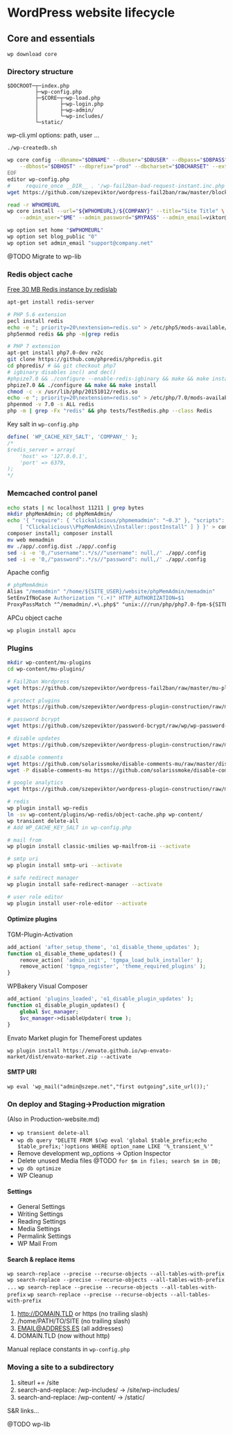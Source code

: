 # WordPress website lifecycle

## Core and essentials

`wp download core`

### Directory structure

```
$DOCROOT─┬─index.php
         ├─wp-config.php
         ├─$CORE─┬─wp-load.php
         │       ├─wp-login.php
         │       ├─wp-admin/
         │       └─wp-includes/
         └─static/
```

wp-cli.yml options: path, user ...

`./wp-createdb.sh`

```bash
wp core config --dbname="$DBNAME" --dbuser="$DBUSER" --dbpass="$DBPASS" \
    --dbhost="$DBHOST" --dbprefix="prod" --dbcharset="$DBCHARSET" --extra-php <<EOF
EOF
editor wp-config.php
#     require_once __DIR__ . '/wp-fail2ban-bad-request-instant.inc.php';
wget https://github.com/szepeviktor/wordpress-fail2ban/raw/master/block-bad-requests/wp-fail2ban-bad-request-instant.inc.php

read -r WPHOMEURL
wp core install --url="${WPHOMEURL}/${COMPANY}" --title="Site Title" \
    --admin_user="$ME" --admin_password="$MYPASS" --admin_email=viktor@szepe.net

wp option set home "$WPHOMEURL"
wp option set blog_public "0"
wp option set admin_email "support@company.net"
```

@TODO Migrate to wp-lib

### Redis object cache

[Free 30 MB Redis instance by redislab](https://redislabs.com/redis-cloud)

```bash
apt-get install redis-server

# PHP 5.6 extension
pecl install redis
echo -e "; priority=20\nextension=redis.so" > /etc/php5/mods-available/redis.ini
php5enmod redis && php -m|grep redis

# PHP 7 extension
apt-get install php7.0-dev re2c
git clone https://github.com/phpredis/phpredis.git
cd phpredis/ # && git checkout php7
# igbinary disables inc() and dec()
#phpize7.0 && ./configure --enable-redis-igbinary && make && make install
phpize7.0 && ./configure && make && make install
chmod -c -x /usr/lib/php/20151012/redis.so
echo -e "; priority=20\nextension=redis.so" > /etc/php/7.0/mods-available/redis.ini
phpenmod -v 7.0 -s ALL redis
php -m | grep -Fx "redis" && php tests/TestRedis.php --class Redis
```

Key salt in `wp-config.php`

```php
define( 'WP_CACHE_KEY_SALT', 'COMPANY_' );
/*
$redis_server = array(
    'host' => '127.0.0.1',
    'port' => 6379,
);
*/
```

### Memcached control panel

```bash
echo stats | nc localhost 11211 | grep bytes
mkdir phpMemAdmin; cd phpMemAdmin/
echo '{ "require": { "clickalicious/phpmemadmin": "~0.3" }, "scripts": { "post-install-cmd":
    [ "Clickalicious\\PhpMemAdmin\\Installer::postInstall" ] } }' > composer.json
composer install; composer install
mv web memadmin
mv ./app/.config.dist ./app/.config
sed -i -e '0,/"username":.*/s//"username": null,/' ./app/.config
sed -i -e '0,/"password":.*/s//"password": null,/' ./app/.config
```

Apache config

```apache
# phpMemAdmin
Alias "/memadmin" "/home/${SITE_USER}/website/phpMemAdmin/memadmin"
SetEnvIfNoCase Authorization "(.+)" HTTP_AUTHORIZATION=$1
ProxyPassMatch "^/memadmin/.+\.php$" "unix:///run/php/php7.0-fpm-${SITE_USER}.sock|fcgi://localhost/home/${SITE_USER}/website/phpMemAdmin"
```

APCu object cache

```bash
wp plugin install apcu
```

### Plugins

```bash
mkdir wp-content/mu-plugins
cd wp-content/mu-plugins/

# Fail2ban Wordpress
wget https://github.com/szepeviktor/wordpress-fail2ban/raw/master/mu-plugin/wp-fail2ban-mu-instant.php

# protect plugins
wget https://github.com/szepeviktor/wordpress-plugin-construction/raw/master/mu-protect-plugins/protect-plugins.php

# password bcrypt
wget https://github.com/szepeviktor/password-bcrypt/raw/wp/wp-password-bcrypt.php

# disable updates
wget https://github.com/szepeviktor/wordpress-plugin-construction/raw/master/mu-disable-updates/disable-updates.php

# disable comments
wget https://github.com/solarissmoke/disable-comments-mu/raw/master/disable-comments-mu.php
wget -P disable-comments-mu https://github.com/solarissmoke/disable-comments-mu/raw/master/disable-comments-mu/comments-template.php

# google analytics
wget https://github.com/szepeviktor/wordpress-plugin-construction/raw/master/google-universal-analytics/google-universal-analytics.php

# redis
wp plugin install wp-redis
ln -sv wp-content/plugins/wp-redis/object-cache.php wp-content/
wp transient delete-all
# Add WP_CACHE_KEY_SALT in wp-config.php

# mail from
wp plugin install classic-smilies wp-mailfrom-ii --activate

# smtp uri
wp plugin install smtp-uri --activate

# safe redirect manager
wp plugin install safe-redirect-manager --activate

# user role editor
wp plugin install user-role-editor --activate
```

#### Optimize plugins

TGM-Plugin-Activation

```php
add_action( 'after_setup_theme', 'o1_disable_theme_updates' );
function o1_disable_theme_updates() {
    remove_action( 'admin_init', 'tgmpa_load_bulk_installer' );
    remove_action( 'tgmpa_register', 'theme_required_plugins' );
}
```

WPBakery Visual Composer

```php
add_action( 'plugins_loaded', 'o1_disable_plugin_updates' );
function o1_disable_plugin_updates() {
    global $vc_manager;
    $vc_manager->disableUpdater( true );
}
```

Envato Market plugin for ThemeForest updates

`wp plugin install https://envato.github.io/wp-envato-market/dist/envato-market.zip --activate`


#### SMTP URI

`wp eval 'wp_mail("admin@szepe.net","first outgoing",site_url());'`

### On deploy and Staging->Production migration

(Also in Production-website.md)

- `wp transient delete-all`
- `wp db query "DELETE FROM $(wp eval 'global $table_prefix;echo $table_prefix;')options WHERE option_name LIKE '%_transient_%'"`
- Remove development wp_options -> Option Inspector
- Delete unused Media files @TODO `for $m in files; search $m in DB;`
- `wp db optimize`
- WP Cleanup

#### Settings

- General Settings
- Writing Settings
- Reading Settings
- Media Settings
- Permalink Settings
- WP Mail From

#### Search & replace items

`wp search-replace --precise --recurse-objects --all-tables-with-prefix`
`wp search-replace --precise --recurse-objects --all-tables-with-prefix ...`
`wp search-replace --precise --recurse-objects --all-tables-with-prefix`
`wp search-replace --precise --recurse-objects --all-tables-with-prefix`

1. http://DOMAIN.TLD or https (no trailing slash)
1. /home/PATH/TO/SITE (no trailing slash)
1. EMAIL@ADDRESS.ES (all addresses)
1. DOMAIN.TLD (now without http)

Manual replace constants in `wp-config.php`

### Moving a site to a subdirectory

1. siteurl += /site
1. search-and-replace: /wp-includes/ -> /site/wp-includes/
1. search-and-replace: /wp-content/ -> /static/

S&R links...


@TODO wp-lib
